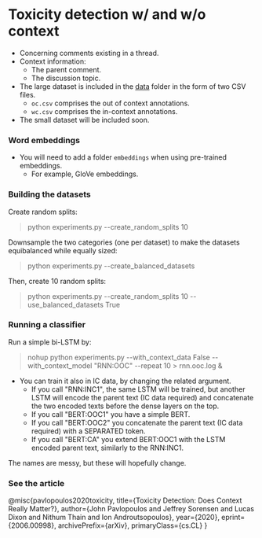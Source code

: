 # Toxicity detection w/ and w/o context
* Concerning comments existing in a thread.
* Context information: 
    * The parent comment.
    * The discussion topic.
* The large dataset is included in the [data](https://github.com/ipavlopoulos/context_toxicity/tree/master/data) folder in the form of two CSV files.
    * `oc.csv` comprises the out of context annotations.
    * `wc.csv` comprises the in-context annotations.
* The small dataset will be included soon.
    
### Word embeddings
* You will need to add a folder `embeddings` when using pre-trained embeddings.
    * For example, GloVe embeddings.

### Building the datasets
Create random splits:
>python experiments.py --create_random_splits 10

Downsample the two categories (one per dataset) to make the datasets equibalanced while equally sized:
>python experiments.py --create_balanced_datasets

Then, create 10 random splits:
>python experiments.py --create_random_splits 10 --use_balanced_datasets True

### Running a classifier

Run a simple bi-LSTM by:
> nohup python experiments.py --with_context_data False --with_context_model "RNN:OOC" --repeat 10 > rnn.ooc.log &

* You can train it also in IC data, by changing the related argument.
    * If you call "RNN:INC1", the same LSTM will be trained, but another LSTM will encode the parent text (IC data required) and concatenate the two encoded texts before the dense layers on the top.
    * If you call "BERT:OOC1" you have a simple BERT.
    * If you call "BERT:OOC2" you concatenate the parent text (IC data required) with a SEPARATED token.
    * If you call "BERT:CA" you extend BERT:OOC1 with the LSTM encoded parent text, similarly to the RNN:INC1.

The names are messy, but these will hopefully change. 

### See the article
@misc{pavlopoulos2020toxicity,
    title={Toxicity Detection: Does Context Really Matter?},
    author={John Pavlopoulos and Jeffrey Sorensen and Lucas Dixon and Nithum Thain and Ion Androutsopoulos},
    year={2020},
    eprint={2006.00998},
    archivePrefix={arXiv},
    primaryClass={cs.CL}
}
